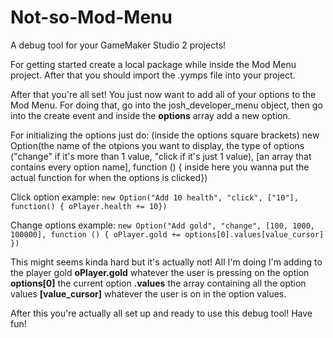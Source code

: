 # Not-so-Mod-Menu
A debug tool for your GameMaker Studio 2 projects!

For getting started create a local package while inside the Mod Menu project.
After that you should import the .yymps file into your project.

After that you're all set! You just now want to add all of your options to the Mod Menu.
For doing that, go into the josh_developer_menu object, then go into the create event and inside the **options** array add a new option.

For initializing the options just do:
(inside the options square brackets)
new Option(the name of the otpions you want to display, the type of options ("change" if it's more than 1 value, "click if it's just 1 value), 
            [an array that contains every option name], function () { inside here you wanna put the actual function for when the options is clicked})
            
Click option example:
``new Option("Add 10 health", "click", ["10"], function() { oPlayer.health += 10})``

Change options example:
``new Option("Add gold", "change", [100, 1000, 100000], function () { oPlayer.gold += options[0].values[value_cursor] })``

This might seems kinda hard but it's actually not!
All I'm doing I'm adding to the player gold **oPlayer.gold** whatever the user is pressing on the option **options[0]** the current option **.values** the array containing
all the option values **[value_cursor]** whatever the user is on in the option values.

After this you're actually all set up and ready to use this debug tool! Have fun!
